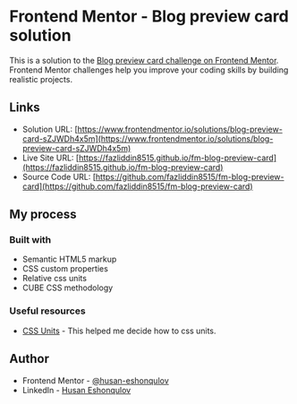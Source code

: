 # Frontend Mentor - Blog preview card solution

This is a solution to the [Blog preview card challenge on Frontend Mentor](https://www.frontendmentor.io/challenges/blog-preview-card-ckPaj01IcS). Frontend Mentor challenges help you improve your coding skills by building realistic projects.

## Links

- Solution URL: [https://www.frontendmentor.io/solutions/blog-preview-card-sZJWDh4x5m](https://www.frontendmentor.io/solutions/blog-preview-card-sZJWDh4x5m)
- Live Site URL: [https://fazliddin8515.github.io/fm-blog-preview-card](https://fazliddin8515.github.io/fm-blog-preview-card)
- Source Code URL: [https://github.com/fazliddin8515/fm-blog-preview-card](https://github.com/fazliddin8515/fm-blog-preview-card)

## My process

### Built with

- Semantic HTML5 markup
- CSS custom properties
- Relative css units
- CUBE CSS methodology

### Useful resources

- [CSS Units](https://www.freecodecamp.org/news/css-units-when-to-use-each-one) - This helped me decide how to css units.

## Author

- Frontend Mentor - [@husan-eshonqulov](https://www.frontendmentor.io/profile/husan-eshonqulov)
- LinkedIn - [Husan Eshonqulov](https://www.linkedin.com/in/husan-eshonqulov/)
